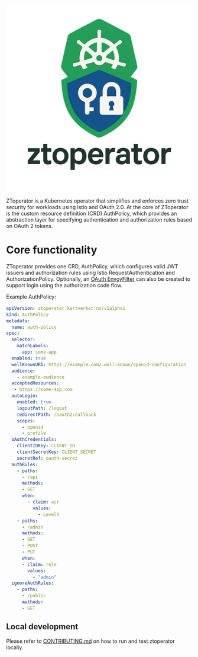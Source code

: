 <p>
  <img src="ztoperator_logo.png" alt="Architecture Diagram" width="600"/>
</p>

ZToperator is a Kubernetes operator that simplifies and enforces zero trust security for workloads using Istio and OAuth 2.0. 
At the core of ZToperator is the custom resource definition (CRD) AuthPolicy, which provides an abstraction layer for specifying authentication and authorization rules based on OAuth 2 tokens.


# Core functionality
ZToperator provides one CRD, AuthPolicy, which configures valid JWT issuers and authorization rules using Istio RequestAuthentication and AuthorizationPolicy.
Optionally, an [OAuth EnvoyFilter](https://www.envoyproxy.io/docs/envoy/latest/configuration/http/http_filters/oauth2_filter) 
can also be created to support login using the authorization code flow. 

Example AuthPolicy:
```yaml
apiVersion: ztoperator.kartverket.no/v1alpha1
kind: AuthPolicy
metadata:
  name: auth-policy
spec:
  selector:
    matchLabels:
      app: some-app
  enabled: true
  wellKnownURI: https://example.com/.well-known/openid-configuration
  audience:
    - example-audience
  acceptedResources:
   - https://some-app.com
  autoLogin:
    enabled: true
    logoutPath: /logout
    redirectPath: /oauth2/callback
    scopes:
      - openid
      - profile
  oAuthCredentials:
    clientIDKey: CLIENT_ID
    clientSecretKey: CLIENT_SECRET
    secretRef: oauth-secret
  authRules:
    - paths:
      - /api
      methods:
      - GET
      when:
        - claim: acr
          values:
            - Level4
    - paths:
      - /admin
      methods:
      - GET
      - POST
      - PUT
      when:
      - claim: role
        values:
          - "admin"
  ignoreAuthRules:
    - paths:
      - /public
      methods:
      - GET
```

## Local development
Please refer to [CONTRIBUTING.md](CONTRIBUTING.md) on how to run and test ztoperator locally.